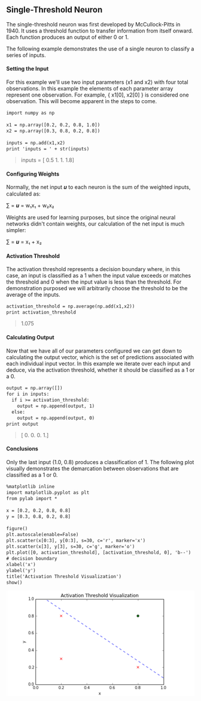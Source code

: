 ## Single-Threshold Neuron

The single-threshold neuron was first developed by McCullock-Pitts in 1940.  It uses a threshold function to transfer information from itself onward.  Each function produces an output of either 0 or 1.

The following example demonstrates the use of a single neuron to classify a series of inputs.

#### Setting the Input

For this example we'll use two input parameters (x1 and x2) with four total observations.  In this example the elements of each parameter array represent one observation.  For example, { x1[0], x2[0] } is considered one observation.  This will become apparent in the steps to come.

```
import numpy as np

x1 = np.array([0.2, 0.2, 0.8, 1.0])
x2 = np.array([0.3, 0.8, 0.2, 0.8])

inputs = np.add(x1,x2)
print 'inputs = ' + str(inputs)

```
> inputs = [ 0.5  1.  1.  1.8]

#### Configuring Weights

Normally, the net input 𝒖 to each neuron is the sum of the weighted inputs, calculated as:

∑ = 𝒖 = w₁x₁ + w₂x₂

Weights are used for learning purposes, but since the original neural networks didn't contain weights, our calculation of the net input is much simpler:

∑ = 𝒖 = x₁ + x₂

#### Activation Threshold

The activation threshold represents a decision boundary where, in this case, an input is classified as a 1 when the input value exceeds or matches the threshold and 0 when the input value is less than the threshold.  For demonstration purposed we will arbitrarily choose the threshold to be the average of the inputs.

```
activation_threshold = np.average(np.add(x1,x2))
print activation_threshold
```
> 1.075

#### Calculating Output

Now that we have all of our parameters configured we can get down to calculating the output vector, which is the set of predictions associated with each individual input vector.  In this example we iterate over each input and deduce, via the activation threshold, whether it should be classified as a 1 or a 0.

```
output = np.array([])
for i in inputs:
  if i >= activation_threshold:
    output = np.append(output, 1)
  else:
    output = np.append(output, 0)
print output
```
> [ 0.  0.  0.  1.]


#### Conclusions

Only the last input (1.0, 0.8) produces a classification of 1.  The following plot visually demonstrates the demarcation between observations that are classified as a 1 or 0.

```
%matplotlib inline
import matplotlib.pyplot as plt
from pylab import *

x = [0.2, 0.2, 0.8, 0.8]
y = [0.3, 0.8, 0.2, 0.8]

figure()
plt.autoscale(enable=False)
plt.scatter(x[0:3], y[0:3], s=30, c='r', marker='x')
plt.scatter(x[3], y[3], s=30, c='g', marker='o')
plt.plot([0, activation_threshold], [activation_threshold, 0], 'b--') # decision boundary
xlabel('x')
ylabel('y')
title('Activation Threshold Visualization')
show()
```
![Plot](./images/single_threshold_plot.png)
